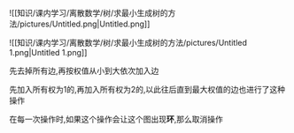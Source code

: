 ![[知识/课内学习/离散数学/树/求最小生成树的方法/pictures/Untitled.png|Untitled.png]]

![[知识/课内学习/离散数学/树/求最小生成树的方法/pictures/Untitled 1.png|Untitled 1.png]]

先去掉所有边,再按权值从小到大依次加入边

先加入所有权为1的,再加入所有权为2的,以此往后直到最大权值的边也进行了这种操作

在每一次操作时,如果这个操作会让这个图出现**环**,那么取消操作